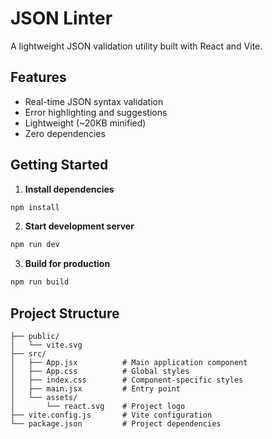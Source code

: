 # JSON Linter

A lightweight JSON validation utility built with React and Vite.

## Features
- Real-time JSON syntax validation
- Error highlighting and suggestions
- Lightweight (~20KB minified)
- Zero dependencies

## Getting Started

1. **Install dependencies**
```bash
npm install
```

2. **Start development server**
```bash
npm run dev
```

3. **Build for production**
```bash
npm run build
```

## Project Structure
```
├── public/
│   └── vite.svg
├── src/
│   ├── App.jsx          # Main application component
│   ├── App.css          # Global styles
│   ├── index.css        # Component-specific styles
│   ├── main.jsx         # Entry point
│   └── assets/
│       └── react.svg    # Project logo
├── vite.config.js       # Vite configuration
└── package.json         # Project dependencies
```

